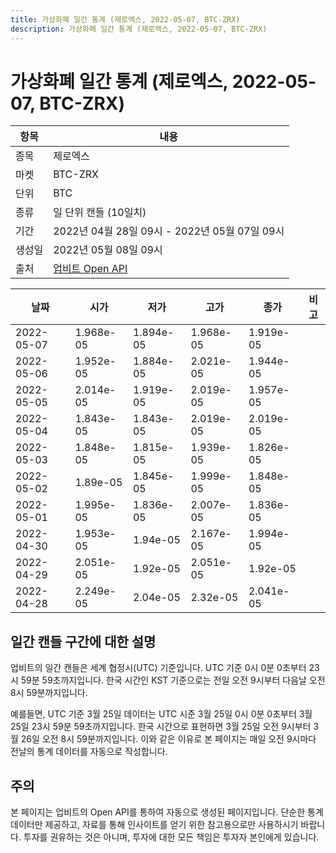 ```yaml
---
title: 가상화폐 일간 통계 (제로엑스, 2022-05-07, BTC-ZRX)
description: 가상화폐 일간 통계 (제로엑스, 2022-05-07, BTC-ZRX)
---
```



가상화폐 일간 통계 (제로엑스, 2022-05-07, BTC-ZRX)
===

|항목|내용|
|--|--|
|종목|제로엑스|
|마켓|BTC-ZRX|
|단위|BTC|
|종류|일 단위 캔들 (10일치)|
|기간|2022년 04월 28일 09시 - 2022년 05월 07일 09시|
|생성일|2022년 05월 08일 09시|
|출처|[업비트 Open API](https://docs.upbit.com)|


|날짜|시가|저가|고가|종가|비고|
|--|--|--|--|--|--|
|2022-05-07|1.968e-05|1.894e-05|1.968e-05|1.919e-05|    |
|2022-05-06|1.952e-05|1.884e-05|2.021e-05|1.944e-05|    |
|2022-05-05|2.014e-05|1.919e-05|2.019e-05|1.957e-05|    |
|2022-05-04|1.843e-05|1.843e-05|2.019e-05|2.019e-05|    |
|2022-05-03|1.848e-05|1.815e-05|1.939e-05|1.826e-05|    |
|2022-05-02|1.89e-05|1.845e-05|1.999e-05|1.848e-05|    |
|2022-05-01|1.995e-05|1.836e-05|2.007e-05|1.836e-05|    |
|2022-04-30|1.953e-05|1.94e-05|2.167e-05|1.994e-05|    |
|2022-04-29|2.051e-05|1.92e-05|2.051e-05|1.92e-05|    |
|2022-04-28|2.249e-05|2.04e-05|2.32e-05|2.041e-05|    |


일간 캔들 구간에 대한 설명
---


업비트의 일간 캔들은 세계 협정시(UTC) 기준입니다. 
UTC 기준 0시 0분 0초부터 23시 59분 59초까지입니다. 
한국 시간인 KST 기준으로는 전일 오전 9시부터 다음날 오전 8시 59분까지입니다. 


예를들면, UTC 기준 3월 25일 데이터는 UTC 시준 3월 25일 0시 0분 0초부터 3월 25일 23시 59분 59초까지입니다. 
한국 시간으로 표현하면 3월 25일 오전 9시부터 3월 26일 오전 8시 59분까지입니다. 
이와 같은 이유로 본 페이지는 매일 오전 9시마다 전날의 통계 데이터를 자동으로 작성합니다. 


주의
---


본 페이지는 업비트의 Open API를 통하여 자동으로 생성된 페이지입니다. 
단순한 통계 데이터만 제공하고, 자료를 통해 인사이트를 얻기 위한 참고용으로만 사용하시기 바랍니다. 
투자를 권유하는 것은 아니며, 투자에 대한 모든 책임은 투자자 본인에게 있습니다. 
